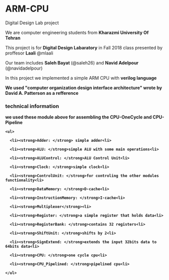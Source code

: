 # ARM-CPU
Digital Design Lab project
  
  <p>We are computer engineering students from <strong>Kharazmi University Of Tehran</strong></p>
  <p>This project is for <strong>Digital Design Labaratory</strong> in Fall 2018 class presented by proffesor <strong>Laali</strong> @mlaali</p>
  <p>Our team includes  <strong>Saleh Bayat </strong> (@saleh26) and  <strong>Navid Adelpour </strong> (@navidadelpour)</p>
  <p>In this project we implemented a simple ARM CPU with <strong>verilog<strong> language</p>
  <p>We used "computer organization design interface architecture" wrote by David A. Patterson as a refference</p>
  
  <h3>technical information</h3>
  <p> we used these module above for assembling the CPU-OneCycle and CPU-Pipeline<p>
  
    <ul>
    
      <li><strong>Adder: </strong> simple adder<li>
      
      <li><strong>ALU: </strong>simple ALU with some main operations<li>
      
      <li><strong>ALUControl: </strong>ALU Control Unit<li>
      
      <li><strong>Clock: </strong>simple clock<li>
      
      <li><strong>ControlUnit: </strong>for controling the other modules functionality<li>
      
      <li><strong>DataMemory: </strong>D-cache<li>
      
      <li><strong>InstructionMemory: </strong>I-cache<li>
      
      <li><strong>Multiplexer</strong><li>
      
      <li><strong>Register: </strong>a simple register that holds data<li>
      
      <li><strong>RegisterBank: </strong>contains 32 registers<li>
      
      <li><strong>ShiftUnit: </strong>shifts by 2<li>
      
      <li><strong>SignExtend: </strong>extends the input 32bits data to 64bits data<li>

      <li><strong>CPU: </strong>one cycle cpu<li>

      <li><strong>CPU_Pipelined: </strong>pipelined cpu<li>

    </ul>
